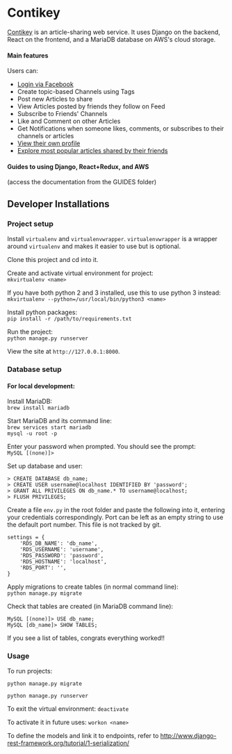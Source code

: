 # Contikey

[Contikey](http://www.contikey.com) is an article-sharing web service.
It uses Django on the backend, React on the frontend, and a MariaDB database on AWS's cloud storage.

#### Main features
Users can:
- [Login via Facebook](http://www.contikey.com/login)
- Create topic-based Channels using Tags
- Post new Articles to share
- View Articles posted by friends they follow on Feed
- Subscribe to Friends' Channels
- Like and Comment on other Articles
- Get Notifications when someone likes, comments, or subscribes to their channels or articles
- [View their own profile](http://www.contikey.com/profile)
- [Explore most popular articles shared by their friends](http://www.contikey.com/explore)

#### Guides to using Django, React+Redux, and AWS
(access the documentation from the GUIDES folder)


## Developer Installations

### Project setup

Install `virtualenv` and `virtualenvwrapper`. `virtualenvwrapper` is a wrapper around `virtualenv` and makes it easier to use but is optional.

Clone this project and cd into it.

Create and activate virtual environment for project:  
`mkvirtualenv <name>`

If you have both python 2 and 3 installed, use this to use python 3 instead:  
`mkvirtualenv --python=/usr/local/bin/python3 <name>`

Install python packages:  
`pip install -r /path/to/requirements.txt`

Run the project:  
`python manage.py runserver`

View the site at `http://127.0.0.1:8000`.

### Database setup

#### For local development:
Install MariaDB:  
`brew install mariadb`

Start MariaDB and its command line:  
`brew services start mariadb`  
`mysql -u root -p`

Enter your password when prompted. You should see the prompt:  
`MySQL [(none)]>`

Set up database and user:

```
> CREATE DATABASE db_name;
> CREATE USER username@localhost IDENTIFIED BY 'password';
> GRANT ALL PRIVILEGES ON db_name.* TO username@localhost;
> FLUSH PRIVILEGES;
```

Create a file `env.py` in the root folder and paste the following into it, entering your credentials correspondingly. Port can be left as an empty string to use the default port number. This file is not tracked by git.

```
settings = {
    'RDS_DB_NAME': 'db_name',
    'RDS_USERNAME': 'username',
    'RDS_PASSWORD': 'password',
    'RDS_HOSTNAME': 'localhost',
    'RDS_PORT': '',
}
```

Apply migrations to create tables (in normal command line):  
`python manage.py migrate`

Check that tables are created (in MariaDB command line):

```
MySQL [(none)]> USE db_name;
MySQL [db_name]> SHOW TABLES;
```

If you see a list of tables, congrats everything worked!!

### Usage

To run projects:

`python manage.py migrate`

`python manage.py runserver`

To exit the virtual environment:
`deactivate`

To activate it in future uses:
`workon <name>`

To define the models and link it to endpoints, refer to http://www.django-rest-framework.org/tutorial/1-serialization/
